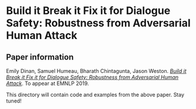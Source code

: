 # Build it Break it Fix it for Dialogue Safety: Robustness from Adversarial Human Attack

## Paper information
Emily Dinan, Samuel Humeau, Bharath Chintagunta, Jason Weston.
_[Build it Break it Fix it for Dialogue Safety: Robustness from Adversarial Human Attack](https://arxiv.org/abs/1908.06083)_.
To appear at EMNLP 2019.

This directory will contain code and examples from the above paper. Stay tuned!
